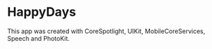 # HappyDays

This app was created with CoreSpotlight, UIKit, MobileCoreServices, Speech and PhotoKit.
